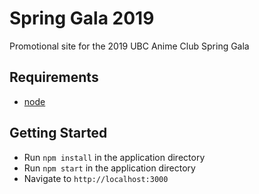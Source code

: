 # Spring Gala 2019

Promotional site for the 2019 UBC Anime Club Spring Gala

## Requirements

- [node](https://nodejs.org/en/)

## Getting Started

- Run `npm install` in the application directory
- Run `npm start` in the application directory
- Navigate to `http://localhost:3000`
